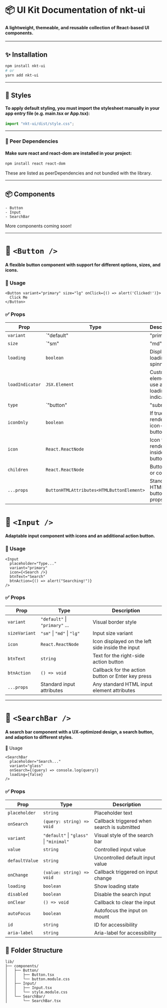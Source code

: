 # 📦 UI Kit Documentation of nkt-ui

#### A lightweight, themeable, and reusable collection of React-based UI components.

---

## ✨ Installation

```bash
npm install nkt-ui
# or
yarn add nkt-ui
```

---

## 🎨 Styles 
#### To apply default styling, you must import the stylesheet manually in your app entry file (e.g. main.tsx or App.tsx):
```ts
import "nkt-ui/dist/style.css";
```

---

### 🤝 Peer Dependencies
#### Make sure react and react-dom are installed in your project:

```bash
npm install react react-dom
```
These are listed as peerDependencies and not bundled with the library.

---

## 📦 Components
```
- Button
- Input
- SearchBar
```

More components coming soon!

---


# 🔘 `<Button />`

#### A flexible button component with support for different options, sizes, and icons.

### 📌 Usage
```tsx
<Button variant="primary" size="lg" onClick={() => alert('Clicked!')}>
  Click Me
</Button>
```

### ✅ Props

| Prop           | Type                                              | Description                                                |
|----------------|---------------------------------------------------|------------------------------------------------------------|
| `variant`      | `"default" | "primary" | "secondary"` etc.       | Button style (default: `"ghost"`)                          |
| `size`         | `"sm" | "md" | "lg"`                             | Button size (default: `"md"`)                              |
| `loading`      | `boolean`                                         | Displays a loading spinner                                 |
| `loadIndicator`| `JSX.Element`                                     | Custom element to use as a loading indicator               |
| `type`         | `"button" | "submit" | "reset"`                  | Native HTML button type                                    |
| `iconOnly`     | `boolean`                                         | If true, renders an icon-only button                       |
| `icon`         | `React.ReactNode`                                 | Icon to render inside the button                           |
| `children`     | `React.ReactNode`                                 | Button label or content                                    |
| `...props`     | `ButtonHTMLAttributes<HTMLButtonElement>`         | Standard HTML button props                                 |


# 🔘 `<Input />`

#### Adaptable input component with icons and an additional action button.

### 📌 Usage
```tsx
<Input
  placeholder="Type..."
  variant="primary"
  icon={<Search />}
  btnText="Search"
  btnAction={() => alert("Searching!")}
/>
```
### ✅ Props

| Prop         | Type                             | Description                                                  |
|--------------|----------------------------------|--------------------------------------------------------------|
| `variant`    | `"default"` \| `"primary"` ...   | Visual border style                                          |
| `sizeVariant`| `"sm"` \| `"md"` \| `"lg"`       | Input size variant                                           |
| `icon`       | `React.ReactNode`                | Icon displayed on the left side inside the input             |
| `btnText`    | `string`                         | Text for the right-side action button                        |
| `btnAction`  | `() => void`                     | Callback for the action button or Enter key press            |
| `...props`   | Standard input attributes        | Any standard HTML input element attributes                   |
---
# 🔘 `<SearchBar />`
#### A search bar component with a UX-optimized design, a search button, and adaption to different styles.

📌 Usage

```tsx
<SearchBar
  placeholder="Search..."
  variant="glass"
  onSearch={(query) => console.log(query)}
  loading={false}
/>
```
### ✅ Props

| Prop           | Type                               | Description                                                  |
|----------------|------------------------------------|--------------------------------------------------------------|
| `placeholder`  | `string`                           | Placeholder text                                             |
| `onSearch`     | `(query: string) => void`          | Callback triggered when search is submitted                 |
| `variant`      | `"default"` \| `"glass"` \| `"minimal"` | Visual style of the search bar                         |
| `value`        | `string`                           | Controlled input value                                       |
| `defaultValue` | `string`                           | Uncontrolled default input value                             |
| `onChange`     | `(value: string) => void`          | Callback triggered on input change                          |
| `loading`      | `boolean`                          | Show loading state                                           |
| `disabled`     | `boolean`                          | Disable the search input                                     |
| `onClear`      | `() => void`                       | Callback to clear the input                                  |
| `autoFocus`    | `boolean`                          | Autofocus the input on mount                                 |
| `id`           | `string`                           | ID for accessibility                                         |
| `aria-label`   | `string`                           | Aria-label for accessibility                                 |


## 📂 Folder Structure
```
lib/
├── components/
│   ├── Button/
│   │   ├── Button.tsx
│   │   └── button.module.css
│   ├── Input/
│   │   ├── Input.tsx
│   │   └── style.module.css
│   └── SearchBar/
│       └── SearchBar.tsx
```